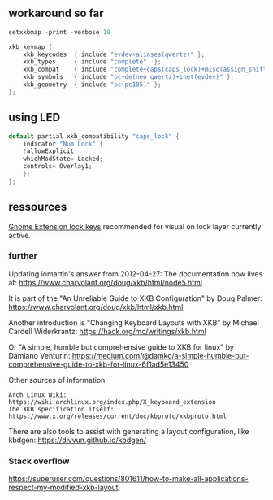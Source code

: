 

## workaround so far

```csharp
setxkbmap -print -verbose 10

xkb_keymap {
	xkb_keycodes  { include "evdev+aliases(qwertz)"	};
	xkb_types     { include "complete"	};
	xkb_compat    { include "complete+caps(caps_lock)+misc(assign_shift_left_action)+level5(level5_lock)"	};
	xkb_symbols   { include "pc+de(neo_qwertz)+inet(evdev)"	};
	xkb_geometry  { include "pc(pc105)"	};
};
```

## using LED

```csharp
default partial xkb_compatibility "caps_lock" {
    indicator "Num Lock" {
	!allowExplicit;
	whichModState= Locked;
	controls= Overlay1;
    };
};
```

## ressources

[Gnome Extension lock keys](https://extensions.gnome.org/extension/36/lock-keys/) recommended for visual
on lock layer currently active.

### further

Updating iomartin's answer from 2012-04-27: The documentation now lives at: https://www.charvolant.org/doug/xkb/html/node5.html

It is part of the "An Unreliable Guide to XKB Configuration" by Doug Palmer: https://www.charvolant.org/doug/xkb/html/xkb.html

Another introduction is "Changing Keyboard Layouts with XKB" by Michael Cardell Widerkrantz: https://hack.org/mc/writings/xkb.html

Or "A simple, humble but comprehensive guide to XKB for linux" by Damiano Venturin: https://medium.com/@damko/a-simple-humble-but-comprehensive-guide-to-xkb-for-linux-6f1ad5e13450

Other sources of information:

    Arch Linux Wiki: https://wiki.archlinux.org/index.php/X_keyboard_extension
    The XKB specification itself: https://www.x.org/releases/current/doc/kbproto/xkbproto.html

There are also tools to assist with generating a layout configuration, like kbdgen: https://divvun.github.io/kbdgen/


### Stack overflow

https://superuser.com/questions/801611/how-to-make-all-applications-respect-my-modified-xkb-layout